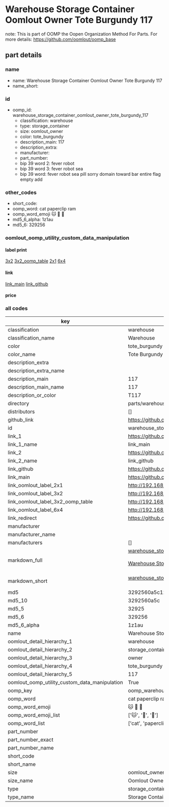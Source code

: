 # Warehouse Storage Container Oomlout Owner Tote Burgundy 117  

note: This is part of OOMP the Oopen Organization Method For Parts. For more details: https://github.com/oomlout/oomp_base

##  part details
  







### name
* name: Warehouse Storage Container Oomlout Owner Tote Burgundy 117
* name_short: 
### id
* oomp_id: warehouse_storage_container_oomlout_owner_tote_burgundy_117
  * classification: warehouse
  * type: storage_container
  * size: oomlout_owner
  * color: tote_burgundy
  * description_main: 117
  * description_extra: 
  * manufacturer: 
  * part_number: 
  * bip 39 word 2: fever robot
  * bip 39 word 3: fever robot sea
  * bip 39 word: fever robot sea pill sorry domain toward bar entire flag empty add

### other_codes
* short_code: 
* oomp_word: cat paperclip ram
* oomp_word_emoji :cat: :paperclip: :ram:
* md5_6_alpha: 1z1au
* md5_6: 329256






### oomlout_oomp_utility_custom_data_manipulation
#### label print
[3x2](http://192.168.1.245:1112/?label=oomp%201z1au)
[3x2_oomp_table](http://192.168.1.108:1112/?label=oomp%201z1au)
[2x1](http://192.168.1.242:1112/?label=oomp%201z1au)
[6x4](http://192.168.1.55:1112/?label=oomp%201z1au)    

#### link

[link_main](https://github.com/oomlout/oomlout_oomp_version_1_messy/tree/main/parts/warehouse_storage_container_oomlout_owner_tote_burgundy_117) [link_github](https://github.com/oomlout/oomlout_oomp_version_1_messy/tree/main/parts/warehouse_storage_container_oomlout_owner_tote_burgundy_117)                             

#### price







### all codes 
| key | value |  
| --- | --- |  
| classification | warehouse |  
| classification_name | Warehouse |  
| color | tote_burgundy |  
| color_name | Tote Burgundy |  
| description_extra |  |  
| description_extra_name |  |  
| description_main | 117 |  
| description_main_name | 117 |  
| description_or_color | T117 |  
| directory | parts/warehouse_storage_container_oomlout_owner_tote_burgundy_117 |  
| distributors | [] |  
| github_link | https://github.com/oomlout/oomlout_oomp_part_src/tree/main/parts/warehouse_storage_container_oomlout_owner_tote_burgundy_117 |  
| id | warehouse_storage_container_oomlout_owner_tote_burgundy_117 |  
| link_1 | https://github.com/oomlout/oomlout_oomp_version_1_messy/tree/main/parts/warehouse_storage_container_oomlout_owner_tote_burgundy_117 |  
| link_1_name | link_main |  
| link_2 | https://github.com/oomlout/oomlout_oomp_version_1_messy/tree/main/parts/warehouse_storage_container_oomlout_owner_tote_burgundy_117 |  
| link_2_name | link_github |  
| link_github | https://github.com/oomlout/oomlout_oomp_version_1_messy/tree/main/parts/warehouse_storage_container_oomlout_owner_tote_burgundy_117 |  
| link_main | https://github.com/oomlout/oomlout_oomp_version_1_messy/tree/main/parts/warehouse_storage_container_oomlout_owner_tote_burgundy_117 |  
| link_oomlout_label_2x1 | http://192.168.1.242:1112/?label=oomp%201z1au |  
| link_oomlout_label_3x2 | http://192.168.1.245:1112/?label=oomp%201z1au |  
| link_oomlout_label_3x2_oomp_table | http://192.168.1.108:1112/?label=oomp%201z1au |  
| link_oomlout_label_6x4 | http://192.168.1.55:1112/?label=oomp%201z1au |  
| link_redirect | https://github.com/oomlout/oomlout_oomp_version_1_messy/tree/main/parts/warehouse_storage_container_oomlout_owner_tote_burgundy_117 |  
| manufacturer |  |  
| manufacturer_name |  |  
| manufacturers | [] |  
| markdown_full | [warehouse_storage_container_oomlout_owner_tote_burgundy_117](none)<br>[](none)<br>[Warehouse Storage Container Oomlout Owner Tote Burgundy 117](none)<br><br> |  
| markdown_short | [warehouse_storage_container_oomlout_owner_tote_burgundy_117](none)<br><br> |  
| md5 | 3292560a5c127cc103e7ba4d83eecaab |  
| md5_10 | 3292560a5c |  
| md5_5 | 32925 |  
| md5_6 | 329256 |  
| md5_6_alpha | 1z1au |  
| name | Warehouse Storage Container Oomlout Owner Tote Burgundy 117 |  
| oomlout_detail_hierarchy_1 | warehouse |  
| oomlout_detail_hierarchy_2 | storage_container |  
| oomlout_detail_hierarchy_3 | owner |  
| oomlout_detail_hierarchy_4 | tote_burgundy |  
| oomlout_detail_hierarchy_5 | 117 |  
| oomlout_oomp_utility_custom_data_manipulation | True |  
| oomp_key | oomp_warehouse_storage_container_oomlout_owner_tote_burgundy_117 |  
| oomp_word | cat paperclip ram |  
| oomp_word_emoji | :cat: :paperclip: :ram: |  
| oomp_word_emoji_list | [':cat:', ':paperclip:', ':ram:'] |  
| oomp_word_list | ['cat', 'paperclip', 'ram'] |  
| part_number |  |  
| part_number_exact |  |  
| part_number_name |  |  
| short_code |  |  
| short_name |  |  
| size | oomlout_owner |  
| size_name | Oomlout Owner |  
| type | storage_container |  
| type_name | Storage Container |  
